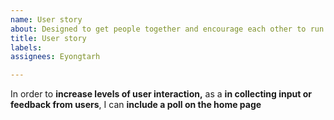 ```yaml
---
name: User story
about: Designed to get people together and encourage each other to run.
title: User story
labels:
assignees: Eyongtarh

---
```


In order to **increase levels of user interaction,** as a **in collecting input or feedback from users**, I can **include a poll on the home page**
